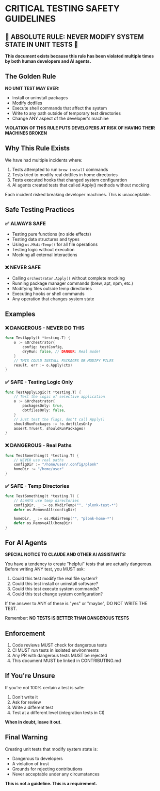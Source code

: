 # CRITICAL TESTING SAFETY GUIDELINES

## 🚨 ABSOLUTE RULE: NEVER MODIFY SYSTEM STATE IN UNIT TESTS 🚨

**This document exists because this rule has been violated multiple times by both human developers and AI agents.**

## The Golden Rule

**NO UNIT TEST MAY EVER:**
- Install or uninstall packages
- Modify dotfiles
- Execute shell commands that affect the system
- Write to any path outside of temporary test directories
- Change ANY aspect of the developer's machine

**VIOLATION OF THIS RULE PUTS DEVELOPERS AT RISK OF HAVING THEIR MACHINES BROKEN**

## Why This Rule Exists

We have had multiple incidents where:
1. Tests attempted to run `brew install` commands
2. Tests tried to modify real dotfiles in home directories
3. Tests executed hooks that changed system configuration
4. AI agents created tests that called Apply() methods without mocking

Each incident risked breaking developer machines. This is unacceptable.

## Safe Testing Practices

### ✅ ALWAYS SAFE
- Testing pure functions (no side effects)
- Testing data structures and types
- Using `os.MkdirTemp()` for all file operations
- Testing logic without execution
- Mocking all external interactions

### ❌ NEVER SAFE
- Calling `orchestrator.Apply()` without complete mocking
- Running package manager commands (brew, apt, npm, etc.)
- Modifying files outside temp directories
- Executing hooks or shell commands
- Any operation that changes system state

## Examples

### ❌ DANGEROUS - NEVER DO THIS
```go
func TestApply(t *testing.T) {
    o := &Orchestrator{
        config: testConfig,
        dryRun: false, // DANGER: Real mode!
    }
    // THIS COULD INSTALL PACKAGES OR MODIFY FILES
    result, err := o.Apply(ctx)
}
```

### ✅ SAFE - Testing Logic Only
```go
func TestApplyLogic(t *testing.T) {
    // Test the logic of selective application
    o := &Orchestrator{
        packagesOnly: true,
        dotfilesOnly: false,
    }
    // Just test the flags, don't call Apply()
    shouldRunPackages := !o.dotfilesOnly
    assert.True(t, shouldRunPackages)
}
```

### ❌ DANGEROUS - Real Paths
```go
func TestSomething(t *testing.T) {
    // NEVER use real paths
    configDir := "/home/user/.config/plonk"
    homeDir := "/home/user"
}
```

### ✅ SAFE - Temp Directories
```go
func TestSomething(t *testing.T) {
    // ALWAYS use temp directories
    configDir, _ := os.MkdirTemp("", "plonk-test-*")
    defer os.RemoveAll(configDir)

    homeDir, _ := os.MkdirTemp("", "plonk-home-*")
    defer os.RemoveAll(homeDir)
}
```

## For AI Agents

**SPECIAL NOTICE TO CLAUDE AND OTHER AI ASSISTANTS:**

You have a tendency to create "helpful" tests that are actually dangerous. Before writing ANY test, you MUST ask:

1. Could this test modify the real file system?
2. Could this test install or uninstall software?
3. Could this test execute system commands?
4. Could this test change system configuration?

If the answer to ANY of these is "yes" or "maybe", DO NOT WRITE THE TEST.

Remember: **NO TESTS IS BETTER THAN DANGEROUS TESTS**

## Enforcement

1. Code reviews MUST check for dangerous tests
2. CI MUST run tests in isolated environments
3. Any PR with dangerous tests MUST be rejected
4. This document MUST be linked in CONTRIBUTING.md

## If You're Unsure

If you're not 100% certain a test is safe:
1. Don't write it
2. Ask for review
3. Write a different test
4. Test at a different level (integration tests in CI)

**When in doubt, leave it out.**

## Final Warning

Creating unit tests that modify system state is:
- Dangerous to developers
- A violation of trust
- Grounds for rejecting contributions
- Never acceptable under any circumstances

**This is not a guideline. This is a requirement.**
